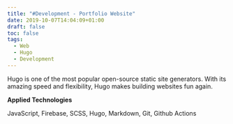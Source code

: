 ```yaml
---
title: "#Development - Portfolio Website"
date: 2019-10-07T14:04:09+01:00
draft: false
toc: false
tags: 
  - Web
  - Hugo
  - Development
---
```


Hugo is one of the most popular open-source static site generators. With its amazing speed and flexibility, Hugo makes building websites fun again.

__Applied Technologies__

JavaScript, Firebase, SCSS, Hugo, Markdown, Git, Github Actions
